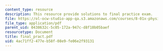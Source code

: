 ```yaml
---
content_type: resource
description: This resource provide solutions to final practice exam.
file: https://ol-ocw-studio-app-qa.s3.amazonaws.com/courses/8-01x-physics-i-classical-mechanics-with-an-experimental-focus-fall-2002/4ac71ff2477eb58f08e9fe06e2f93131_final_pract.pdf
file_type: application/pdf
parent_uid: 0438632c-5c05-172a-947c-d8f10b05baef
resourcetype: Document
title: final_pract.pdf
uid: 4ac71ff2-477e-b58f-08e9-fe06e2f93131
---
```

